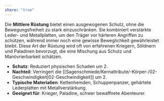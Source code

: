 ```yaml
---
share: "true"
---
```

Die **Mittlere Rüstung** bietet einen ausgewogenen Schutz, ohne die Bewegungsfreiheit zu stark einzuschränken. Sie kombiniert verstärkte Leder- und Metallplatten, um den Träger vor härteren Angriffen zu schützen, während immer noch eine gewisse Beweglichkeit gewährleistet bleibt. Diese Art der Rüstung wird oft von erfahrenen Kriegern, Söldnern und Paladinen bevorzugt, die eine Mischung aus Schutz und Manövrierbarkeit schätzen.  
  
- **Schutz**: Reduziert physischen Schaden um 2.  
- **Nachteil**: Verringert die [[Sagenschmiede/Kernattribute/-Körper-/02-Geschwindigkeit|02-Geschwindigkeit]] um 2.  
- **Typische Materialien**: Kettenhemden, Schuppenpanzer, gehärtete Lederplatten mit Metallverstärkung.  
- **Geeignet für**: Krieger, Paladine, schwer bewaffnete Abenteurer.